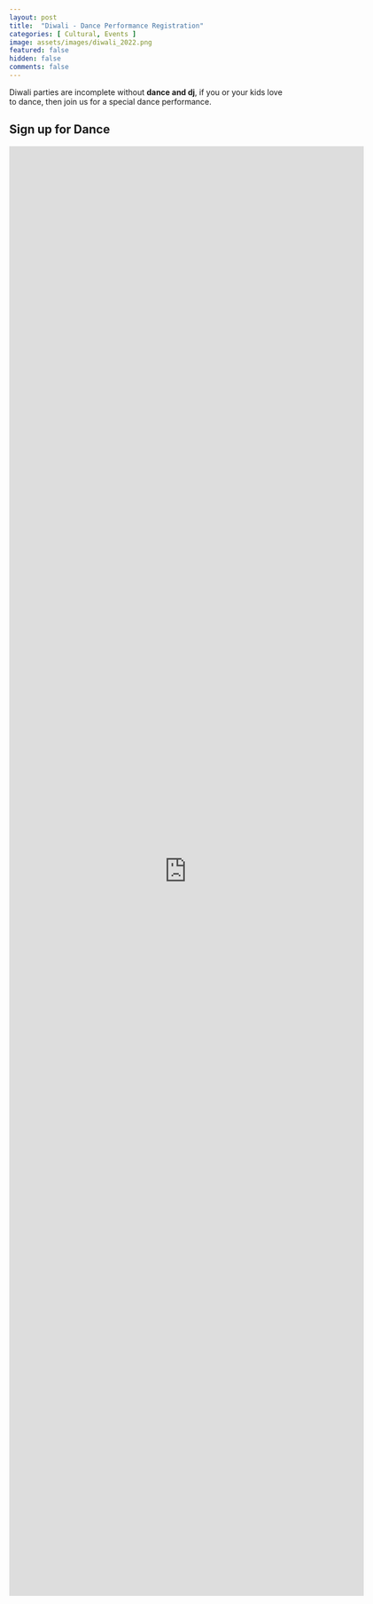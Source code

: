 ```yaml
---
layout: post
title:  "Diwali - Dance Performance Registration"
categories: [ Cultural, Events ]
image: assets/images/diwali_2022.png
featured: false
hidden: false
comments: false
---
```


Diwali parties are incomplete without **dance and dj**, if you or your kids love to dance, then join us for a special dance performance. 

## Sign up for Dance
<p align="center"><iframe src="https://docs.google.com/forms/d/e/1FAIpQLSeqraC0_hfab9UBkTDP3wv8QvbtluQpUXzliCcF7r1ALsWeHA/viewform?embedded=true" width="640" height="2613" frameborder="0" marginheight="0" marginwidth="0">Loading…</iframe></p>